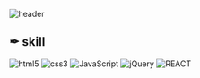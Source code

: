 ![header](https://capsule-render.vercel.app/api?type=Venom&color=FFF0F5&height=300&section=header&text=HeeSeon's-nl-GitHub%20Profile&fontSize=30&fontColor=FFACB7)


## ✒ skill 
<img alt="html5" src="https://img.shields.io/badge/html5-E34F26.svg?&style=for-the-badge&logo=HTML5&logoColor=white"/> <img alt="css3" src="https://img.shields.io/badge/css3-1572B6.svg?&style=for-the-badge&logo=CSS3&logoColor=white"/> <img alt="JavaScript" src="https://img.shields.io/badge/javascript-F7DF1E.svg?&style=for-the-badge&logo=JavaScript&logoColor=white"/> <img alt="jQuery" src="https://img.shields.io/badge/jQuery-0769AD.svg?&style=for-the-badge&logo=jquery&logoColor=white"/> <img alt="REACT" src="https://img.shields.io/badge/react-61DAFB.svg?&style=for-the-badge&logo=React&logoColor=white"/>


<!--
**Heeseon1215/Heeseon1215** is a ✨ _special_ ✨ repository because its `README.md` (this file) appears on your GitHub profile.

Here are some ideas to get you started:

- 🔭 I’m currently working on ...
- 🌱 I’m currently learning ...
- 👯 I’m looking to collaborate on ...
- 🤔 I’m looking for help with ...
- 💬 Ask me about ...
- 📫 How to reach me: ...
- 😄 Pronouns: ...
- ⚡ Fun fact: ...
-->
